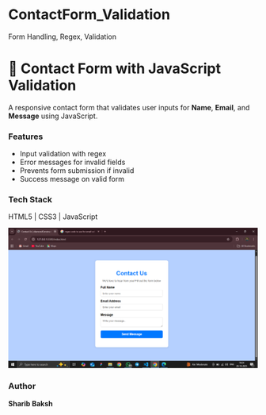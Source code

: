 # ContactForm_Validation
Form Handling, Regex, Validation

# 📩 Contact Form with JavaScript Validation

A responsive contact form that validates user inputs for **Name**, **Email**, and **Message** using JavaScript.

### Features
- Input validation with regex
- Error messages for invalid fields
- Prevents form submission if invalid
- Success message on valid form

### Tech Stack
HTML5 | CSS3 | JavaScript

![Contact from validation](https://github.com/SharibBaksh/ContactForm_Validation/blob/f9c0fb7c89aa9b9764dff4cf259aa782a139b5df/Screenshot%20(44).png)

### Author
**Sharib Baksh**

